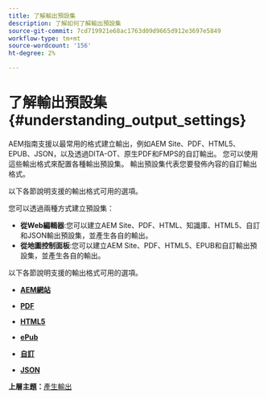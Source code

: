 ```yaml
---
title: 了解輸出預設集
description: 了解如何了解輸出預設集
source-git-commit: 7cd719921e68ac1763d09d9665d912e3697e5849
workflow-type: tm+mt
source-wordcount: '156'
ht-degree: 2%

---
```



# 了解輸出預設集 {#understanding_output_settings}

AEM指南支援以最常用的格式建立輸出，例如AEM Site、PDF、HTML5、EPUB、JSON，以及透過DITA-OT、原生PDF和FMPS的自訂輸出。 您可以使用這些輸出格式來配置各種輸出預設集。 輸出預設集代表您要發佈內容的自訂輸出格式。

以下各節說明支援的輸出格式可用的選項。

您可以透過兩種方式建立預設集：

- **從Web編輯器**:您可以建立AEM Site、PDF、HTML、知識庫、HTML5、自訂和JSON輸出預設集，並產生各自的輸出。
- **從地圖控制面板**:您可以建立AEM Site、PDF、HTML5、EPUB和自訂輸出預設集，並產生各自的輸出。

以下各節說明支援的輸出格式可用的選項。

- **[AEM網站](generate-output-aem-site.md)**

- **[PDF](generate-output-pdf.md)**

- **[HTML5](generate-output-html5.md)**

- **[ePub](generate-output-epub.md)**

- **[自訂](generate-output-custom.md)**

- **[JSON](generate-output-json.md)**


**上層主題：**[&#x200B;產生輸出](generate-output.md)

